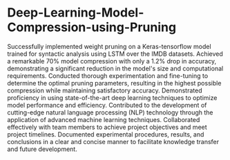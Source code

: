 # Deep-Learning-Model-Compression-using-Pruning
Successfully implemented weight pruning on a Keras-tensorflow model trained for syntactic analysis using LSTM over the IMDB datasets.
Achieved a remarkable 70% model compression with only a 1.2% drop in accuracy, demonstrating a significant reduction in the model's size and computational requirements.
Conducted thorough experimentation and fine-tuning to determine the optimal pruning parameters, resulting in the highest possible compression while maintaining satisfactory accuracy.
Demonstrated proficiency in using state-of-the-art deep learning techniques to optimize model performance and efficiency.
Contributed to the development of cutting-edge natural language processing (NLP) technology through the application of advanced machine learning techniques.
Collaborated effectively with team members to achieve project objectives and meet project timelines.
Documented experimental procedures, results, and conclusions in a clear and concise manner to facilitate knowledge transfer and future development.


